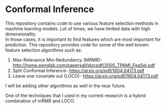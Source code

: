 # Conformal Inference
This repository contains code to use various feature selection methods in machine learning models. Lot of times, we have limited data with high dimensionality. <br>
In those cases, it is important to find features which are most important for prediction. This repository provides code for some of the well known feature selection algorithms such as:

1. Max-Relevance Min-Redundancy (MRMR)- http://home.penglab.com/papersall/docpdf/2005_TPAMI_FeaSel.pdf <br>
2. Split Conformal Inference- https://arxiv.org/pdf/1604.04173.pdf <br>
3. Leave one covariate out (LOCO)-  https://arxiv.org/pdf/1604.04173.pdf  <br>


I will be adding other algorithms as well in the near future. <br>

One of the techniques that I used in my current research is a hybrid combination of mRMR and LOCO. <br>


